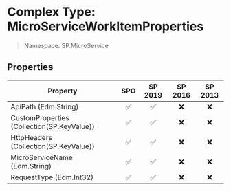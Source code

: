 # Complex Type: MicroServiceWorkItemProperties

> Namespace: SP.MicroService

## Properties

Property | SPO | SP 2019 | SP 2016 | SP 2013
----------|:---:|:-------:|:-------:|:-------:
ApiPath (Edm.String) | ✅ | ✅ | ❌ | ❌
CustomProperties (Collection(SP.KeyValue)) | ✅ | ✅ | ❌ | ❌
HttpHeaders (Collection(SP.KeyValue)) | ✅ | ✅ | ❌ | ❌
MicroServiceName (Edm.String) | ✅ | ✅ | ❌ | ❌
RequestType (Edm.Int32) | ✅ | ✅ | ❌ | ❌